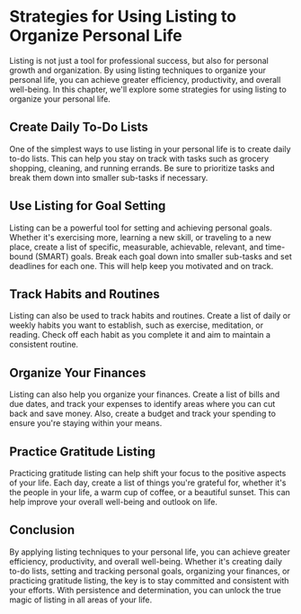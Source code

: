 Strategies for Using Listing to Organize Personal Life
====================================================================================================

Listing is not just a tool for professional success, but also for personal growth and organization. By using listing techniques to organize your personal life, you can achieve greater efficiency, productivity, and overall well-being. In this chapter, we'll explore some strategies for using listing to organize your personal life.

Create Daily To-Do Lists
------------------------

One of the simplest ways to use listing in your personal life is to create daily to-do lists. This can help you stay on track with tasks such as grocery shopping, cleaning, and running errands. Be sure to prioritize tasks and break them down into smaller sub-tasks if necessary.

Use Listing for Goal Setting
----------------------------

Listing can be a powerful tool for setting and achieving personal goals. Whether it's exercising more, learning a new skill, or traveling to a new place, create a list of specific, measurable, achievable, relevant, and time-bound (SMART) goals. Break each goal down into smaller sub-tasks and set deadlines for each one. This will help keep you motivated and on track.

Track Habits and Routines
-------------------------

Listing can also be used to track habits and routines. Create a list of daily or weekly habits you want to establish, such as exercise, meditation, or reading. Check off each habit as you complete it and aim to maintain a consistent routine.

Organize Your Finances
----------------------

Listing can also help you organize your finances. Create a list of bills and due dates, and track your expenses to identify areas where you can cut back and save money. Also, create a budget and track your spending to ensure you're staying within your means.

Practice Gratitude Listing
--------------------------

Practicing gratitude listing can help shift your focus to the positive aspects of your life. Each day, create a list of things you're grateful for, whether it's the people in your life, a warm cup of coffee, or a beautiful sunset. This can help improve your overall well-being and outlook on life.

Conclusion
----------

By applying listing techniques to your personal life, you can achieve greater efficiency, productivity, and overall well-being. Whether it's creating daily to-do lists, setting and tracking personal goals, organizing your finances, or practicing gratitude listing, the key is to stay committed and consistent with your efforts. With persistence and determination, you can unlock the true magic of listing in all areas of your life.
